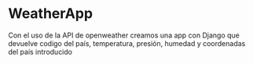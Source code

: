 # WeatherApp
Con el uso de la API de openweather creamos una app con Django que devuelve codigo del país, temperatura, presión, humedad y coordenadas del país introducido

